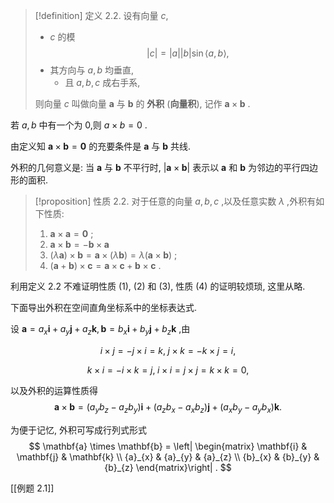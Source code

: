 > [!definition] 定义 2.2. 
> 设有向量 $c$, 
> - $c$ 的模 $$\left| c\right| = \left| a\right| \left| b\right| \sin \langle a, b\rangle ,$$
> - 其方向与 $a, b$ 均垂直, 
> 	- 且 $a, b, c$ 成右手系,
> 
> 则向量 $c$ 叫做向量 $\mathbf{a}$ 与 $\mathbf{b}$ 的 **外积** (**向量积**), 记作 $\mathbf{a} \times \mathbf{b}$ .

若 $a, b$ 中有一个为 0,则 $a \times b = 0$ .

由定义知 $\mathbf{a} \times \mathbf{b} = \mathbf{0}$ 的充要条件是 $\mathbf{a}$ 与 $\mathbf{b}$ 共线.

外积的几何意义是: 当 $\mathbf{a}$ 与 $\mathbf{b}$ 不平行时, $\left| {\mathbf{a} \times \mathbf{b}}\right|$ 表示以 $\mathbf{a}$ 和 $\mathbf{b}$ 为邻边的平行四边形的面积.

> [!proposition] 性质 2.2. 
> 对于任意的向量 $a, b, c$ ,以及任意实数 $\lambda$ ,外积有如下性质:
> 1. $\mathbf{a} \times \mathbf{a} = \mathbf{0}$ ;
> 2. $\mathbf{a} \times \mathbf{b} = - \mathbf{b} \times \mathbf{a}$
> 3. $\left( {\lambda \mathbf{a}}\right) \times \mathbf{b} = \mathbf{a} \times \left( {\lambda \mathbf{b}}\right) = \lambda \left( {\mathbf{a} \times \mathbf{b}}\right)$ ;
> 4. $\left( {\mathbf{a} + \mathbf{b}}\right) \times \mathbf{c} = \mathbf{a} \times \mathbf{c} + \mathbf{b} \times \mathbf{c}$ .

利用定义 2.2 不难证明性质 (1), (2) 和 (3), 性质 (4) 的证明较烦琐, 这里从略.

下面导出外积在空间直角坐标系中的坐标表达式.

设 $\mathbf{a} = {a}_{x}\mathbf{i} + {a}_{y}\mathbf{j} + {a}_{z}\mathbf{k},\mathbf{b} = {b}_{x}\mathbf{i} + {b}_{y}\mathbf{j} + {b}_{z}\mathbf{k}$ ,由

$$
i \times j = - j \times i = k,\;j \times k = - k \times j = i,
$$

$$
k \times i = - i \times k = j,\;i \times i = j \times j = k \times k = 0,
$$

以及外积的运算性质得
$$
\mathbf{a} \times \mathbf{b} = \left( {{a}_{y}{b}_{z} - {a}_{z}{b}_{y}}\right) \mathbf{i} + \left( {{a}_{z}{b}_{x} - {a}_{x}{b}_{z}}\right) \mathbf{j} + \left( {{a}_{x}{b}_{y} - {a}_{y}{b}_{x}}\right) \mathbf{k}.
$$

为便于记忆, 外积可写成行列式形式
$$
\mathbf{a} \times \mathbf{b} = \left| \begin{matrix} \mathbf{i} & \mathbf{j} & \mathbf{k} \\ {a}_{x} & {a}_{y} & {a}_{z} \\ {b}_{x} & {b}_{y} & {b}_{z} \end{matrix}\right| .
$$

[[例题 2.1]]